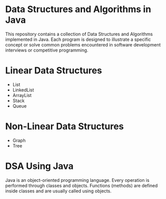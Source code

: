 <h1>Data Structures and Algorithms in Java</h1>
<p>
This repository contains a collection of Data Structures and Algorithms implemented in Java. 
Each program is designed to illustrate a specific concept or solve common problems encountered 
in software development interviews or competitive programming.
</p>

<h1>Linear Data Structures</h1>
<ul>
  <li>List</li>
  <li>LinkedList</li>
  <li>ArrayList</li>
  <li>Stack</li>
  <li>Queue</li>
</ul>

<h1>Non-Linear Data Structures</h1>
<ul>
  <li>Graph</li>
  <li>Tree</li>
</ul>

<h1>DSA Using Java</h1>
<p>
Java is an object-oriented programming language. 
Every operation is performed through classes and objects. 
Functions (methods) are defined inside classes and are usually called using objects.
</p>
